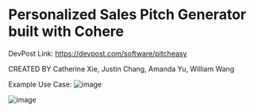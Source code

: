  # Personalized Sales Pitch Generator built with Cohere

DevPost Link: https://devpost.com/software/pitcheasy

CREATED BY Catherine Xie, Justin Chang, Amanda Yu, William Wang

Example Use Case:
![image](https://user-images.githubusercontent.com/25058545/193357312-f1c08f75-00e5-490f-997e-0af9fab75b2b.png)

![image](https://user-images.githubusercontent.com/25058545/193357297-ae7abc9c-9928-4c5a-b288-13baa56307c0.png)
